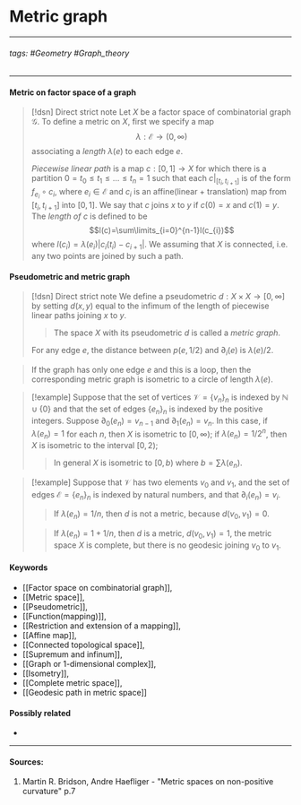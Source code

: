 # Metric graph
***
###### tags: #Geometry #Graph_theory  
***
#### Metric on factor space of a graph
>[!dsn] Direct strict note
>Let $X$ be a factor space of combinatorial graph $\mathcal{G}$. To define a metric on $X$, first we specify a map $$\lambda:\mathcal{E}\to(0,\infty)$$ associating a *length* $\lambda(e)$ to each edge $e$.
>
>*Piecewise linear path* is a map $c:[0,1]\to X$ for which there is a partition $0=t_{0}\le t_{1}\le\dots\le t_{n}=1$ such that each $c|_{[t_{i},t_{i+1}]}$ is of the form $f_{e_{i}}\circ c_{i}$, where $e_{i}\in\mathcal{E}$ and $c_{i}$ is an affine(linear + translation) map from $[t_{i},t_{i+1}]$ into $[0,1]$.
>We say that $c$ joins $x$ to $y$ if $c(0)=x$ and $c(1)=y$. The *length of* $c$ is defined to be $$l(c)=\sum\limits_{i=0}^{n-1}l(c_{i})$$ where $l(c_{i})=\lambda(e_{i})|c_{i}(t_{i})-c_{i+1}|$. We assuming that $X$ is connected, i.e. any two points are joined by such a path.

#### Pseudometric and metric graph
>[!dsn] Direct strict note
>We define a pseudometric $d:X\times X\to[0,\infty]$ by setting $d(x,y)$ equal to the infimum of the length of piecewise linear paths joining $x$ to $y$. 
>
>>The space $X$ with its pseudometric $d$ is called a *metric graph*.
>
>For any edge $e$, the distance between $p(e,1/2)$ and $\partial_{i}(e)$ is $\lambda(e)/2$.

>If the graph has only one edge $e$ and this is a loop, then the corresponding metric graph is isometric to a circle of length $\lambda(e)$.

>[!example]
>Suppose that the set of vertices $\mathcal{V}=\{v_{n}\}_{n}$ is indexed by $\mathbb{N}\cup\{0\}$ and that the set of edges $\{e_{n}\}_{n}$ is indexed by the positive integers. Suppose $\partial_{0}(e_{n})=v_{n-1}$ and $\partial_{1}(e_{n})=v_{n}$. In this case, if $\lambda(e_{n})=1$ for each $n$, then $X$ is isometric to $[0,\infty)$; if $\lambda(e_{n})=1/2^{n}$, then $X$ is isometric to the interval $[0,2)$; 
>>In general $X$ is isometric to $[0,b)$ where $b=\sum\lambda(e_{n})$.

>[!example]
>Suppose that $\mathcal{V}$ has two elements $v_{0}$ and $v_{1}$, and the set of edges $\mathcal{E}=\{e_{n}\}_{n}$ is indexed by natural numbers, and that $\partial_{i}(e_{n})=v_{i}$.
>> If $\lambda(e_{n})=1/n$, then $d$ is not a metric, because $d(v_{0},v_{1})=0$.
>
>>If $\lambda(e_{n})=1+1/n$, then $d$ is a metric, $d(v_{0},v_{1})=1$, the metric space $X$ is complete, but there is no geodesic joining $v_{0}$ to $v_{1}$. 
#### Keywords
- [[Factor space on combinatorial graph]],
- [[Metric space]],
- [[Pseudometric]],
- [[Function(mapping)]],
- [[Restriction and extension of a mapping]],
- [[Affine map]],
- [[Connected topological space]],
- [[Supremum and infinum]],
- [[Graph or 1-dimensional complex]],
- [[Isometry]],
- [[Complete metric space]],
- [[Geodesic path in metric space]]
#### Possibly related
- 
***
#### Sources:
1. Martin R. Bridson, Andre Haefliger - "Metric spaces on non-positive curvature" p.7